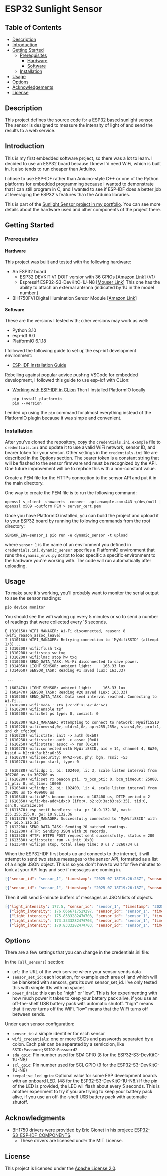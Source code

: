 # ESP32 Sunlight Sensor

## Table of Contents

- [Description](#description)
- [Introduction](#introduction)
- [Getting Started](#getting-started)
  - [Prerequisites](#prerequisites)
    - [Hardware](#hardware)
    - [Software](#software)
  - [Installation](#installation)
- [Usage](#usage)
- [Options](#options)
- [Acknowledgements](#acknowledgements)
- [License](#license)

## Description

This project defines the source code for a ESP32 based sunlight sensor. The sensor is designed to measure the intensity of light of and send the results to a web service.

## Introduction

This is my first embedded software project, so there was a lot to learn.  I decided to use an ESP32 board because I knew I'd need WiFi, which is built in.  It also tends to run cheaper than Arduino.

I chose to use ESP-IDF rather than Arduino-style C++ or one of the Python platforms for embedded programming because I wanted to demonstrate that I can still program in C, and I wanted to see if ESP-IDF does a better job at leveraging the ESP32's features than the Arduino libraries.

This is part of the [Sunlight Sensor project in my portfolio](https://kden.github.io/sunlight-sensor/).  You can see more details about the hardware used and other components of the project there.

## Getting Started

### Prerequisites

#### Hardware

This project was built and tested with the following hardware:

- An ESP32 board
  - ESP32 DEVKIT V1 DOIT version with 36 GPIOs [[Amazon Link](https://www.amazon.com/dp/B084KWNMM4)] (V1) 
  - EspressIf ESP32-S3-DevKitC-1U-N8 [[Mouser Link](https://www.mouser.com/ProductDetail/Espressif-Systems/ESP32-S3-DevKitC-1U-N8?qs=Li%252BoUPsLEnt6p%252BOu3d2jKw%3D%3D&countryCode=US&currencyCode=USD)]  This one has the ability to attach an external antenna (indicated by 1U in the model number.)
- BH1750FVI Digital Illumination Sensor Module [[Amazon Link](https://www.amazon.com/gp/product/B09KGXD7C2/)]

#### Software

These are the versions I tested with; other versions may work as well:

- Python 3.10
- esp-idf 6.0 
- PlatformIO 6.1.18

I followed the following guide to set up the esp-idf development environment:

- [ESP-IDF Installation Guide](https://docs.espressif.com/projects/esp-idf/en/stable/esp32/get-started/index.html)

Rebelling against popular advice pushing VSCode for embedded development, I followed this guide to use esp-idf with CLion:

- [Working with ESP-IDF in CLion](https://developer.espressif.com/blog/clion/)
  Then I installed PlatformIO locally
  
  ```shell
  pip install platformio
  pio --version
  ```

I ended up using the `pio` command for almost everything instead of the PlatformIO plugin because it was simple and convenient.

### Installation

After you've cloned the repository, copy the `credentials.ini.example` file
to `credentials.ini` and update it to use a valid WiFi network, sensor ID, and bearer token  for your sensor.  Other settings in the `credentials.ini` file are described in the [Options](#options) section. The bearer token is a constant string that will be flashed to the sensor firmware and must be recognized by the API.  One future improvement will be to replace this with a non-constant value.

Create a PEM file for the HTTPs connection to the sensor API and put it in the main directory.

One way to create the PEM file is to run the following command:

```shell
openssl s_client -showcerts -connect  api.example.com:443 </dev/null | openssl x509 -outform PEM > server_cert.pem
```

Once you have PlatformIO installed, you can build the project and upload it to your ESP32
board by running the following commands from the root directory:

```shell
SENSOR_ENV=sensor_1 pio run -e dynamic_sensor -t upload
```

where `sensor_1` is the name of an environment you defined in `credentials.ini`.
`dynamic_sensor` specifies a PlatformIO environment that runs the `dynamic_envs.py` script to 
load specific a specific environment to the hardware you're working with.
The code will run automatically after uploading.

## Usage

To make sure it's working, you'll probably want to monitor the serial output to see the sensor readings:

```shell
pio device monitor
```

You should see the wifi waking up every 5 minutes or so to send a number of readings that were collected every 15 seconds.

```
E (310150) WIFI_MANAGER: Wi-Fi disconnected, reason: 8 (wifi_reason_assoc_leave)
I (310160) WIFI_MANAGER: Retrying connection to 'MyWifiSSID' (attempt 1/3)...
I (310200) wifi:flush txq
I (310200) wifi:stop sw txq
I (310200) wifi:lmac stop hw txq
I (310200) SEND_DATA_TASK: Wi-Fi disconnected to save power.
I (314050) LIGHT_SENSOR: ambient light:     163.33 lux
I (314050) SENSOR_TASK: Reading #1 saved (Lux: 163.33)

 ... 

I (602470) LIGHT_SENSOR: ambient light:     163.33 lux
I (602470) SENSOR_TASK: Reading #20 saved (Lux: 163.33)
I (610200) SEND_DATA_TASK: Data send interval reached. Connecting to Wi-Fi...
I (610200) wifi:mode : sta (7c:df:a1:e2:dc:6c)
I (610200) wifi:enable tsf
I (610200) wifi:Set ps type: 0, coexist: 0

I (610200) WIFI_MANAGER: Attempting to connect to network: MyWifiSSID
I (610220) wifi:new:<4,0>, old:<1,0>, ap:<255,255>, sta:<4,0>, prof:1, snd_ch_cfg:0x0
I (610220) wifi:state: init -> auth (0xb0)
I (610230) wifi:state: auth -> assoc (0x0)
I (610250) wifi:state: assoc -> run (0x10)
I (610270) wifi:connected with MyWifiSSID, aid = 14, channel 4, BW20, bssid = b2:c0:3a:b3:a6:35
I (610270) wifi:security: WPA2-PSK, phy: bgn, rssi: -53
I (610270) wifi:pm start, type: 0

I (610280) wifi:dp: 1, bi: 102400, li: 3, scale listen interval from 307200 us to 307200 us
I (610280) wifi:set rx beacon pti, rx_bcn_pti: 0, bcn_timeout: 25000, mt_pti: 0, mt_time: 10000
I (610340) wifi:dp: 2, bi: 102400, li: 4, scale listen interval from 307200 us to 409600 us
I (610340) wifi:AP's beacon interval = 102400 us, DTIM period = 2
I (610350) wifi:<ba-add>idx:0 (ifx:0, b2:c0:3a:b3:a6:35), tid:0, ssn:0, winSize:64
I (611370) esp_netif_handlers: sta ip: 10.9.132.38, mask: 255.255.255.0, gw: 10.9.132.36
I (611370) WIFI_MANAGER: Successfully connected to 'MyWifiSSID' with IP: 10.9.132.38
I (612200) SEND_DATA_TASK: Sending 20 batched readings.
I (612200) HTTP: Sending JSON with 20 records.
I (613520) HTTP: HTTPS POST request sent successfully, status = 200
I (613530) wifi:state: run -> init (0x0)
I (613540) wifi:pm stop, total sleep time: 0 us / 3260734 us
```

When the ESP32-IDF first boots up and connects to the internet, it will attempt to send two status messages to 
the sensor API, formatted as a list of a single JSON object.  This is so you don't have to wait for five minutes to look at your API logs and see if messages are coming in.

```json
[{"sensor_id": "sensor_1", "timestamp": "2025-07-18T19:26:23Z", "sensor_set_id": "test", "status": "wifi connected"}]
```

```json
[{"sensor_id": "sensor_1", "timestamp": "2025-07-18T19:26:18Z", "sensor_set_id": "test", "status": "ntp set"}]
```

Then it will send 5-minute buffers of messages as JSON lists of objects.

```json
[{"light_intensity": 177.5, "sensor_id": "sensor_1", "timestamp": "2025-07-18T19:16:08Z", "sensor_set_id": "test"}, 
  {"light_intensity": 176.6666717529297, "sensor_id": "sensor_1", "timestamp": "2025-07-18T19:16:23Z", "sensor_set_id": "test"}, 
  {"light_intensity": 175.8333282470703, "sensor_id": "sensor_1", "timestamp": "2025-07-18T19:16:38Z", "sensor_set_id": "test"}, 
  {"light_intensity": 173.3333282470703, "sensor_id": "sensor_1", "timestamp": "2025-07-18T19:16:54Z", "sensor_set_id": "test"}, 
  {"light_intensity": 170.8333282470703, "sensor_id": "sensor_1", "timestamp": "2025-07-18T19:17:09Z", "sensor_set_id": "test"}]
```

## Options

There are a few settings that you can change in the credentials.ini file:

In the `[all_sensors]` section:

- `url`: the URL of the web service where your sensor sends data
- `sensor_set_id`: each location, for example each area of land which will be blanketed with sensors, gets its own sensor_set_id.  I've only tested this with simple IDs with no spaces.
- `power_drain`: this can be "high" or "low".  This is for experimenting with how much power it takes to keep your battery pack alive, if you use an off-the-shelf USB battery pack with automatic shutoff.  "high" means that it never turns off the WiFi.  "low" means that the WiFi turns off between sends.

Under each sensor configuration:

- `sensor_id`: a simple identifier for each sensor
- `wifi_credentials`: one or more SSIDs and passwords separated by a colon.  Each pair can be separated by a semicolon, like `SSID:Password;SSID2:Password2`
- `sda_gpio`: Pin number used for SDA GPIO (8 for the ESP32-S3-DevKitC-1U-N8)
- `scl_gpio`: Pin number used for SCL GPIO (9 for the ESP32-S3-DevKitC-1U-N8) 
- `keepalive_led_gpio`: Optional value for some ESP development boards with an onboard LED. (48 for the ESP32-S3-DevKitC-1U-N8.)  If the pin of the LED is provided,  the LED will flash about every 5 seconds.  This is another experiment to try if you are trying to keep your battery pack alive, if you use an off-the-shelf USB battery pack with automatic shutoff. 

## Acknowledgments

- BH1750 drivers were provided by Eric Gionet in his project: [ESP32-S3_ESP-IDF_COMPONENTS](https://github.com/K0I05/ESP32-S3_ESP-IDF_COMPONENTS).
  - These drivers are licensed under the MIT License.

## License

This project is licensed under the [Apache License 2.0](https://www.apache.org/licenses/LICENSE-2.0).
